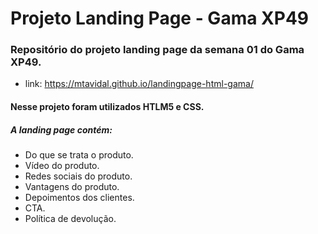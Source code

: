 # Projeto Landing Page - Gama XP49

### Repositório do projeto landing page da semana 01 do Gama XP49.

- link: https://mtavidal.github.io/landingpage-html-gama/ 

#### Nesse projeto foram utilizados HTLM5 e CSS.

##### A landing page contém:
- Do que se trata o produto.
- Vídeo do produto.
- Redes sociais do produto.
- Vantagens do produto.
- Depoimentos dos clientes.
- CTA.
- Política de devolução.